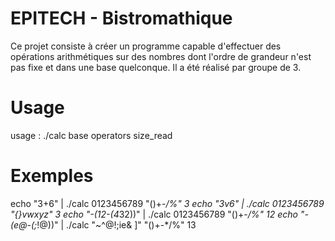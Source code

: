 # EPITECH - Bistromathique

Ce projet consiste à créer un programme capable d'effectuer des opérations arithmétiques sur des nombres dont l'ordre de grandeur n'est pas fixe et dans une base quelconque.
Il a été réalisé par groupe de 3.

# Usage

usage :  ./calc base operators size_read

# Exemples

echo "3+6" | ./calc 0123456789 "()+-*/%" 3
echo "3v6" | ./calc 0123456789 "{}vwxyz" 3
echo "-(12-(4*32))" | ./calc 0123456789 "()+-*/%" 12
echo "-(e@-(;*!@))" | ./calc "~^@!;ie& ]" "()+-*/%" 13